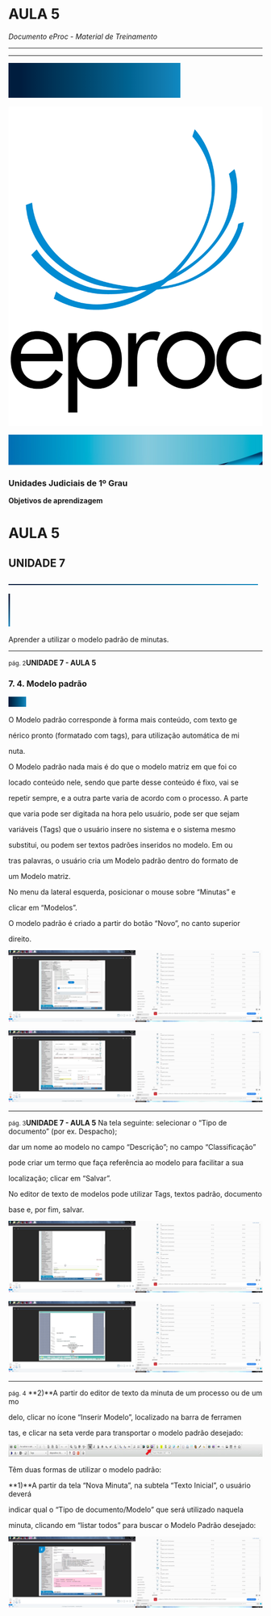 # AULA 5

*Documento eProc - Material de Treinamento*

---

---

![Imagem Imagem_2285](imgs/Imagem_2285.png)

![Imagem Imagem_2286](imgs/Imagem_2286.png)

![Imagem Imagem_2287](imgs/Imagem_2287.jpeg)

### Unidades Judiciais de 1º Grau
**Objetivos de aprendizagem**
# AULA 5

## UNIDADE 7

![Imagem Imagem_2288](imgs/Imagem_2288.png)

![Imagem Imagem_2296](imgs/Imagem_2296.png)

Aprender a utilizar o modelo padrão de minutas.


---

<small>pág. 2</small>**UNIDADE 7 - AULA 5**
### 7. 4. Modelo padrão

![Imagem Imagem_2290](imgs/Imagem_2290.png)

O Modelo padrão corresponde à forma mais conteúdo, com texto ge­

nérico pronto (formatado com tags), para utilização automática de mi­

nuta.

O Modelo padrão nada mais é do que o modelo matriz em que foi co­

locado conteúdo nele, sendo que parte desse conteúdo é fixo, vai se

repetir sempre, e a outra parte varia de acordo com o processo. A parte

que varia pode ser digitada na hora pelo usuário, pode ser que sejam

variáveis (Tags) que o usuário insere no sistema e o sistema mesmo

substitui, ou podem ser textos padrões inseridos no modelo. Em ou­

tras palavras, o usuário cria um Modelo padrão dentro do formato de

um Modelo matriz.

No menu da lateral esquerda, posicionar o mouse sobre “Minutas” e

clicar em “Modelos”.

O modelo padrão é criado a partir do botão “Novo”, no canto superior

direito.

![Imagem Imagem_2297](imgs/Imagem_2297.png)

![Imagem Imagem_2298](imgs/Imagem_2298.png)


---

<small>pág. 3</small>**UNIDADE 7 - AULA 5**
Na tela seguinte: selecionar o “Tipo de documento” (por ex. Despacho);

dar um nome ao modelo no campo “Descrição”; no campo “Classificação”

pode criar um termo que faça referência ao modelo para facilitar a sua

localização; clicar em “Salvar”.

No editor de texto de modelos pode utilizar Tags, textos padrão, documento

base e, por fim, salvar.

![Imagem Imagem_2299](imgs/Imagem_2299.png)

![Imagem Imagem_2300](imgs/Imagem_2300.png)


---

<small>pág. 4</small>
**2)**A partir do editor de texto da minuta de um processo ou de um mo­

delo, clicar no ícone “Inserir Modelo”, localizado na barra de ferramen­

tas, e clicar na seta verde para transportar o modelo padrão desejado:

![Imagem Imagem_2301](imgs/Imagem_2301.jpeg)

Têm duas formas de utilizar o modelo padrão:

**1)**A partir da tela “Nova Minuta”, na subtela “Texto Inicial”, o usuário deverá

indicar qual o “Tipo de documento/Modelo” que será utilizado naquela

minuta, clicando em “listar todos” para buscar o Modelo Padrão desejado:

![Imagem Imagem_2302](imgs/Imagem_2302.png)
